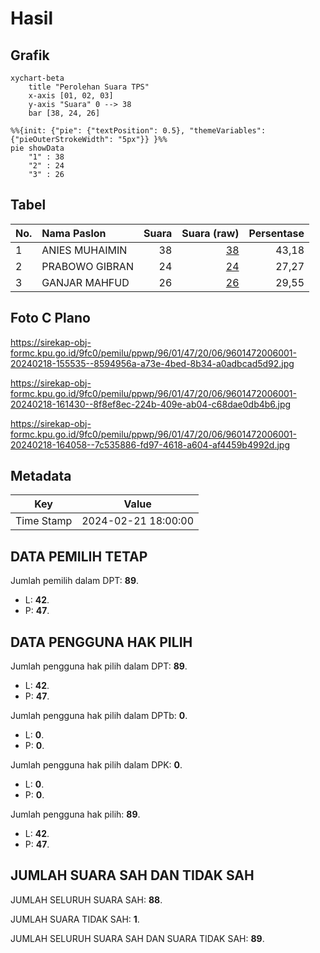 # Hasil

## Grafik

```mermaid
xychart-beta
    title "Perolehan Suara TPS"
    x-axis [01, 02, 03]
    y-axis "Suara" 0 --> 38
    bar [38, 24, 26]
```

```mermaid
%%{init: {"pie": {"textPosition": 0.5}, "themeVariables": {"pieOuterStrokeWidth": "5px"}} }%%
pie showData
    "1" : 38
    "2" : 24
    "3" : 26
```

## Tabel

| No. | Nama Paslon    | Suara | Suara (raw) | Persentase |
|:--- |:-------------- | -----:| -----------:| ----------:|
| 1   | ANIES MUHAIMIN | 38    | [38][p-1]   | 43,18      |
| 2   | PRABOWO GIBRAN | 24    | [24][p-2]   | 27,27      |
| 3   | GANJAR MAHFUD  | 26    | [26][p-3]   | 29,55      |


[p-1]: https://github.com/gigit-pemilu/pemilu-2024-96-papua-barat-daya/blob/main/pilpres/hitung-suara/sub/96-papua-barat-daya/sub/01-sorong/sub/47-buk/sub/2006-klahen/sub/001-tps/sub/paslon-1.txt
[p-2]: https://github.com/gigit-pemilu/pemilu-2024-96-papua-barat-daya/blob/main/pilpres/hitung-suara/sub/96-papua-barat-daya/sub/01-sorong/sub/47-buk/sub/2006-klahen/sub/001-tps/sub/paslon-2.txt
[p-3]: https://github.com/gigit-pemilu/pemilu-2024-96-papua-barat-daya/blob/main/pilpres/hitung-suara/sub/96-papua-barat-daya/sub/01-sorong/sub/47-buk/sub/2006-klahen/sub/001-tps/sub/paslon-3.txt

## Foto C Plano

https://sirekap-obj-formc.kpu.go.id/9fc0/pemilu/ppwp/96/01/47/20/06/9601472006001-20240218-155535--8594956a-a73e-4bed-8b34-a0adbcad5d92.jpg

https://sirekap-obj-formc.kpu.go.id/9fc0/pemilu/ppwp/96/01/47/20/06/9601472006001-20240218-161430--8f8ef8ec-224b-409e-ab04-c68dae0db4b6.jpg

https://sirekap-obj-formc.kpu.go.id/9fc0/pemilu/ppwp/96/01/47/20/06/9601472006001-20240218-164058--7c535886-fd97-4618-a604-af4459b4992d.jpg


## Metadata

| Key        | Value               |
| ---------- | ------------------- |
| Time Stamp | 2024-02-21 18:00:00 |


## DATA PEMILIH TETAP

Jumlah pemilih dalam DPT: **89**.
 * L: **42**.
 * P: **47**.

## DATA PENGGUNA HAK PILIH

Jumlah pengguna hak pilih dalam DPT: **89**.
 * L: **42**.
 * P: **47**.

Jumlah pengguna hak pilih dalam DPTb: **0**.
 * L: **0**.
 * P: **0**.

Jumlah pengguna hak pilih dalam DPK: **0**.
 * L: **0**.
 * P: **0**.

Jumlah pengguna hak pilih: **89**.
 * L: **42**.
 * P: **47**.

## JUMLAH SUARA SAH DAN TIDAK SAH

JUMLAH SELURUH SUARA SAH: **88**.

JUMLAH SUARA TIDAK SAH: **1**.

JUMLAH SELURUH SUARA SAH DAN SUARA TIDAK SAH: **89**.


